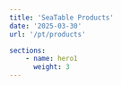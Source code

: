 ```yaml
---
title: 'SeaTable Products'
date: '2025-03-30'
url: '/pt/products'

sections:
    - name: hero1
      weight: 3
---
```

